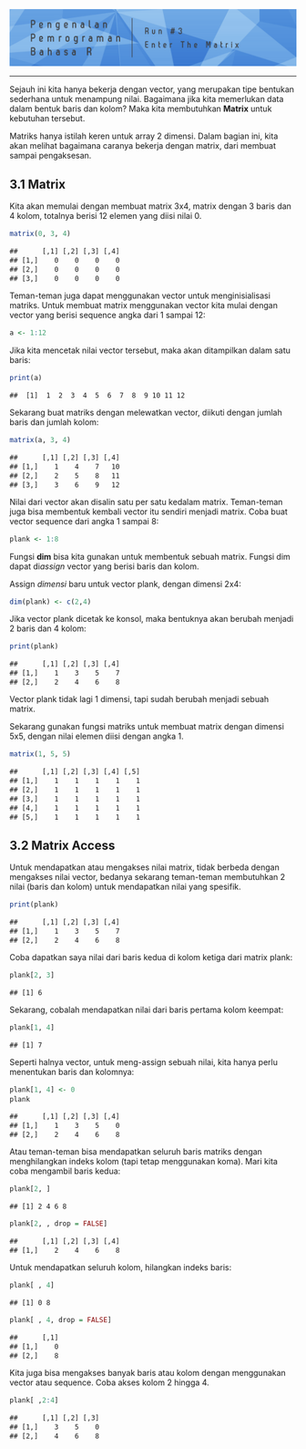 
![](./images/header3.png)<!-- -->

-----

Sejauh ini kita hanya bekerja dengan vector, yang merupakan tipe
bentukan sederhana untuk menampung nilai. Bagaimana jika kita memerlukan
data dalam bentuk baris dan kolom? Maka kita membutuhkan **Matrix**
untuk kebutuhan tersebut.

Matriks hanya istilah keren untuk array 2 dimensi. Dalam bagian ini,
kita akan melihat bagaimana caranya bekerja dengan matrix, dari membuat
sampai pengaksesan.

## 3.1 Matrix

Kita akan memulai dengan membuat matrix 3x4, matrix dengan 3 baris dan 4
kolom, totalnya berisi 12 elemen yang diisi nilai 0.

``` r
matrix(0, 3, 4)
```

    ##      [,1] [,2] [,3] [,4]
    ## [1,]    0    0    0    0
    ## [2,]    0    0    0    0
    ## [3,]    0    0    0    0

Teman-teman juga dapat menggunakan vector untuk menginisialisasi
matriks. Untuk membuat matrix menggunakan vector kita mulai dengan
vector yang berisi sequence angka dari 1 sampai 12:

``` r
a <- 1:12
```

Jika kita mencetak nilai vector tersebut, maka akan ditampilkan dalam
satu baris:

``` r
print(a)
```

    ##  [1]  1  2  3  4  5  6  7  8  9 10 11 12

Sekarang buat matriks dengan melewatkan vector, diikuti dengan jumlah
baris dan jumlah kolom:

``` r
matrix(a, 3, 4)
```

    ##      [,1] [,2] [,3] [,4]
    ## [1,]    1    4    7   10
    ## [2,]    2    5    8   11
    ## [3,]    3    6    9   12

Nilai dari vector akan disalin satu per satu kedalam matrix. Teman-teman
juga bisa membentuk kembali vector itu sendiri menjadi matrix. Coba buat
vector sequence dari angka 1 sampai 8:

``` r
plank <- 1:8
```

Fungsi **dim** bisa kita gunakan untuk membentuk sebuah matrix. Fungsi
dim dapat di*assign* vector yang berisi baris dan kolom.

Assign *dimensi* baru untuk vector plank, dengan dimensi 2x4:

``` r
dim(plank) <- c(2,4)
```

Jika vector plank dicetak ke konsol, maka bentuknya akan berubah menjadi
2 baris dan 4 kolom:

``` r
print(plank)
```

    ##      [,1] [,2] [,3] [,4]
    ## [1,]    1    3    5    7
    ## [2,]    2    4    6    8

Vector plank tidak lagi 1 dimensi, tapi sudah berubah menjadi sebuah
matrix.

Sekarang gunakan fungsi matriks untuk membuat matrix dengan dimensi 5x5,
dengan nilai elemen diisi dengan angka 1.

``` r
matrix(1, 5, 5)
```

    ##      [,1] [,2] [,3] [,4] [,5]
    ## [1,]    1    1    1    1    1
    ## [2,]    1    1    1    1    1
    ## [3,]    1    1    1    1    1
    ## [4,]    1    1    1    1    1
    ## [5,]    1    1    1    1    1

## 3.2 Matrix Access

Untuk mendapatkan atau mengakses nilai matrix, tidak berbeda dengan
mengakses nilai vector, bedanya sekarang teman-teman membutuhkan 2 nilai
(baris dan kolom) untuk mendapatkan nilai yang spesifik.

``` r
print(plank)
```

    ##      [,1] [,2] [,3] [,4]
    ## [1,]    1    3    5    7
    ## [2,]    2    4    6    8

Coba dapatkan saya nilai dari baris kedua di kolom ketiga dari matrix
plank:

``` r
plank[2, 3]
```

    ## [1] 6

Sekarang, cobalah mendapatkan nilai dari baris pertama kolom keempat:

``` r
plank[1, 4]
```

    ## [1] 7

Seperti halnya vector, untuk meng-assign sebuah nilai, kita hanya perlu
menentukan baris dan kolomnya:

``` r
plank[1, 4] <- 0
plank
```

    ##      [,1] [,2] [,3] [,4]
    ## [1,]    1    3    5    0
    ## [2,]    2    4    6    8

Atau teman-teman bisa mendapatkan seluruh baris matriks dengan
menghilangkan indeks kolom (tapi tetap menggunakan koma). Mari kita coba
mengambil baris kedua:

``` r
plank[2, ]
```

    ## [1] 2 4 6 8

``` r
plank[2, , drop = FALSE]
```

    ##      [,1] [,2] [,3] [,4]
    ## [1,]    2    4    6    8

Untuk mendapatkan seluruh kolom, hilangkan indeks baris:

``` r
plank[ , 4]
```

    ## [1] 0 8

``` r
plank[ , 4, drop = FALSE]
```

    ##      [,1]
    ## [1,]    0
    ## [2,]    8

Kita juga bisa mengakses banyak baris atau kolom dengan menggunakan
vector atau sequence. Coba akses kolom 2 hingga 4.

``` r
plank[ ,2:4]
```

    ##      [,1] [,2] [,3]
    ## [1,]    3    5    0
    ## [2,]    4    6    8
